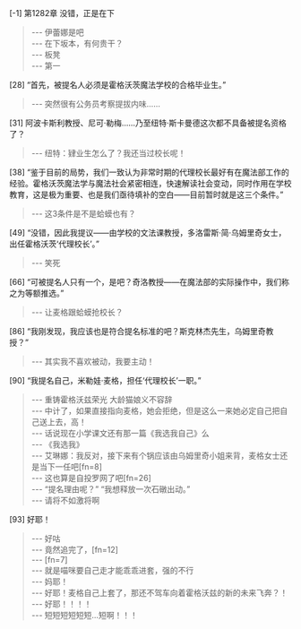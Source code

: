 
[-1] 第1282章 没错，正是在下
>--- 伊蕾娜是吧<br>
>--- 在下坂本，有何贵干？<br>
>--- 板凳<br>
>--- 第一<br>

[28] “首先，被提名人必须是霍格沃茨魔法学校的合格毕业生。”
>--- 突然很有公务员考察提拔内味……<br>

[31] 阿波卡斯利教授、尼可·勒梅……乃至纽特·斯卡曼德这次都不具备被提名资格了？
>--- 纽特：肄业生怎么了？我还当过校长呢！<br>

[38] “鉴于目前的局势，我们一致认为非常时期的代理校长最好有在魔法部工作的经验。霍格沃茨魔法学与魔法社会紧密相连，快速解读社会变动，同时作用在学校教育，这是极为重要、也是我们亟待填补的空白——目前暂时就是这三个条件。”
>--- 这3条件是不是蛤蟆也有？<br>

[49] “没错，因此我提议——由学校的文法课教授，多洛雷斯·简·乌姆里奇女士，出任霍格沃茨‘代理校长’。”
>--- 笑死<br>

[66] “可被提名人只有一个，是吧？奇洛教授——在魔法部的实际操作中，我们称之为等额推选。”
>--- 让麦格跟蛤蟆抢校长？<br>

[86] “我刚发现，我应该也是符合提名标准的吧？斯克林杰先生，乌姆里奇教授？”
>--- 其实我不喜欢被动，我要主动！<br>

[90] “我提名自己，米勒娃·麦格，担任‘代理校长’一职。”
>--- 重铸霍格沃兹荣光  大龄猫娘义不容辞<br>
>--- 中计了，如果直接指向麦格，她会拒绝，但是这么一来她必定自己把自己送上去，高！<br>
>--- 话说现在小学课文还有那一篇《我选我自己》么<br>
>--- 《我选我》<br>
>--- 艾琳娜：我反对，接下来有个锅应该由乌姆里奇小姐来背，麦格女士还是当下一任吧[fn=8]<br>
>--- 这也算是自投罗网了吧[fn=26]<br>
>--- “提名理由呢？”
“我想释放一次石礅出动。”<br>
>--- 请将不如激将啊<br>

[93] 好耶！
>--- 好咕<br>
>--- 竟然追完了，[fn=12]<br>
>--- [fn=7]<br>
>--- 就是喵咪要自己走才能乖乖进套，强的不行<br>
>--- 妈耶！<br>
>--- 好耶！麦格自己上套了，那还不驾车向着霍格沃兹的新的未来飞奔？！<br>
>--- 好耶！！！！<br>
>--- 短短短短短短…短啊！！！<br>
